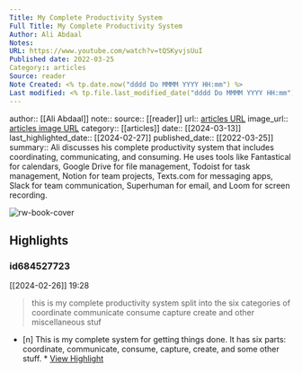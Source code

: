 ```yaml
---
Title: My Complete Productivity System
Full Title: My Complete Productivity System
Author: Ali Abdaal
Notes: 
URL: https://www.youtube.com/watch?v=tQSKyvjsUuI
Published date: 2022-03-25
Category:: articles
Source: reader
Note Created: <% tp.date.now("dddd Do MMMM YYYY HH:mm") %>
Last modified: <% tp.file.last_modified_date("dddd Do MMMM YYYY HH:mm") %>
---
```

author:: [[Ali Abdaal]]
note:: 
source:: [[reader]]
url:: [articles URL](https://www.youtube.com/watch?v=tQSKyvjsUuI)
image_url:: [articles image URL](https://i.ytimg.com/vi/tQSKyvjsUuI/hqdefault.jpg)
category:: [[articles]]
date:: [[2024-03-13]]
last_highlighted_date:: [[2024-02-27]]
published_date:: [[2022-03-25]]
summary:: Ali discusses his complete productivity system that includes coordinating, communicating, and consuming. He uses tools like Fantastical for calendars, Google Drive for file management, Todoist for task management, Notion for team projects, Texts.com for messaging apps, Slack for team communication, Superhuman for email, and Loom for screen recording.

![rw-book-cover](https://i.ytimg.com/vi/tQSKyvjsUuI/hqdefault.jpg)

## Highlights
### id684527723
[[2024-02-26]] 19:28
> this is my complete productivity system split into the six categories of coordinate communicate consume capture create and other miscellaneous stuf

- [n] This is my complete system for getting things done. It has six parts: coordinate, communicate, consume, capture, create, and some other stuff.  * [View Highlight](https://read.readwise.io/read/01hqktpfrhv6nppda26hb58xdq)


